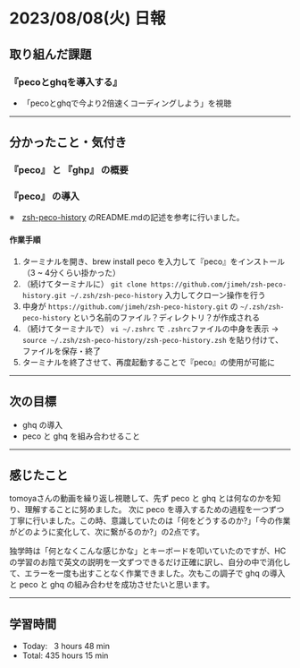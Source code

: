 # 2023/08/08(火) 日報

## 取り組んだ課題
### 『pecoとghqを導入する』
- 「pecoとghqで今より2倍速くコーディングしよう」を視聴

---

## 分かったこと・気付き
### 『peco』 と 『ghp』 の概要

### 『peco』 の導入
※　[zsh-peco-history](https://github.com/jimeh/zsh-peco-history) のREADME.mdの記述を参考に行いました。
#### 作業手順
1. ターミナルを開き、brew install peco を入力して『peco』をインストール（3 ~ 4分くらい掛かった）
2. （続けてターミナルに） `git clone https://github.com/jimeh/zsh-peco-history.git ~/.zsh/zsh-peco-history` 入力してクローン操作を行う
3. 中身が `https://github.com/jimeh/zsh-peco-history.git` の `~/.zsh/zsh-peco-history` という名前のファイル？ディレクトリ？が作成される
4. （続けてターミナルで） `vi ~/.zshrc` で `.zshrc`ファイルの中身を表示 → `source ~/.zsh/zsh-peco-history/zsh-peco-history.zsh` を貼り付けて、ファイルを保存・終了
5. ターミナルを終了させて、再度起動することで『peco』の使用が可能に

---

## 次の目標
- ghq の導入
- peco と ghq を組み合わせること

---

## 感じたこと
tomoyaさんの動画を繰り返し視聴して、先ず peco と ghq とは何なのかを知り、理解することに努めました。
次に peco を導入するための過程を一つずつ丁寧に行いました。この時、意識していたのは「何をどうするのか?」「今の作業がどのように変化して、次に繋がるのか?」の2点です。

独学時は「何となくこんな感じかな」とキーボードを叩いていたのですが、HCの学習のお陰で英文の説明を一文ずつできるだけ正確に訳し、自分の中で消化して、エラーを一度も出すことなく作業できました。次もこの調子で ghq の導入と peco と ghq の組み合わせを成功させたいと思います。

---

## 学習時間
- Today:&nbsp;&nbsp; 3 hours 48 min
- Total: 435 hours 15 min

